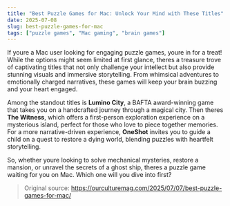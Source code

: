 ```yaml
---
title: "Best Puzzle Games for Mac: Unlock Your Mind with These Titles"
date: 2025-07-08
slug: best-puzzle-games-for-mac
tags: ["puzzle games", "Mac gaming", "brain games"]
---
```


If youre a Mac user looking for engaging puzzle games, youre in for a treat! While the options might seem limited at first glance, theres a treasure trove of captivating titles that not only challenge your intellect but also provide stunning visuals and immersive storytelling. From whimsical adventures to emotionally charged narratives, these games will keep your brain buzzing and your heart engaged.

Among the standout titles is **Lumino City**, a BAFTA award-winning game that takes you on a handcrafted journey through a magical city. Then theres **The Witness**, which offers a first-person exploration experience on a mysterious island, perfect for those who love to piece together memories. For a more narrative-driven experience, **OneShot** invites you to guide a child on a quest to restore a dying world, blending puzzles with heartfelt storytelling. 

So, whether youre looking to solve mechanical mysteries, restore a mansion, or unravel the secrets of a ghost ship, theres a puzzle game waiting for you on Mac. Which one will you dive into first?
> Original source: https://ourculturemag.com/2025/07/07/best-puzzle-games-for-mac/